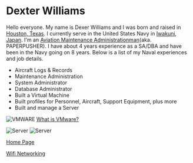 # Dexter Williams
Hello everyone. My name is Dexer Williams and I was born and raised in [Houston, Texas](https://en.wikipedia.org/wiki/Houston). I currently serve in the United States Navy in [Iwakuni, Japan](https://en.wikipedia.org/wiki/Iwakuni). I'm an [Aviation Maintenance Administrationman](https://www.public.navy.mil/bupers-npc/enlisted/community/aviation/Pages/AZ.aspx)(aka. PAPERPUSHER). I have about 4 years experience as a SA/DBA and have been in the Navy going on 8 years. Below is a list of my Naval experiences and job details.
+ Aircraft Logs & Records
+ Maintenance Administration
+ System Administrator
+ Database Administrator
+ Built a Virtual Machine
+ Built profiles for Personnel, Aircraft, Support Equipment, plus more
+ Built and manage a Server

![VMWARE](https://blogs.vmware.com/workstation/files/2018/09/WS-UI.png)
[What is VMware?](https://www.vmware.com/solutions/virtualization.html)

![Server](https://www.itinstock.com/ekmps/shops/itinstock/images/HP-ProLiant-ML350-G3-Tower-Server-XEON-2.8GHz-3Gb-RAM-3x-36Gb-HDD-470061-934-[1]-7264-p.jpg)
![Server](https://www.itinstock.com/ekmps/shops/itinstock/images/HP-ProLiant-ML350-G4-470062-994-Tower-Server-XEON-2x-3.00GHz-2Gb-RAM-5x-36Gb-[2]-8819-p.jpg)

[Home Page](https://techzolutionz.github.io/techzolutionz.github.io/)


[Wifi Networking](https://techzolutionz.github.io/techzolutionz.github.io/topic)
